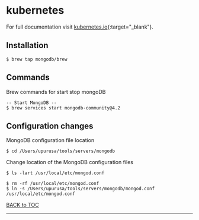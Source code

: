 # kubernetes

For full documentation visit [kubernetes.io](https://kubernetes.io/){:target="_blank"}.

## Installation

    $ brew tap mongodb/brew
    

## Commands

Brew commands for start stop mongoDB

	-- Start MongoDB --
	$ brew services start mongodb-community@4.2
	



## Configuration changes

MongoDB configuration file location

	$ cd /Users/upurusa/tools/servers/mongodb

Change location of the MongoDB configuration files

	$ ls -lart /usr/local/etc/mongod.conf
	
	$ rm -rf /usr/local/etc/mongod.conf
	$ ln -s /Users/upurusa/tools/servers/mongodb/mongod.conf /usr/local/etc/mongod.conf



[BACK to TOC](../../README.md)

----------